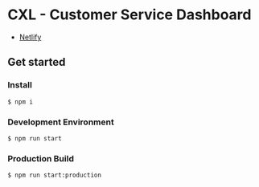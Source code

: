 # CXL - Customer Service Dashboard

-   [Netlify](https://cxl-csd.netlify.app/)

## Get started

### Install

```
$ npm i
```

### Development Environment

```
$ npm run start
```

### Production Build

```
$ npm run start:production
```
